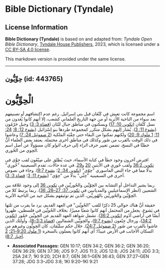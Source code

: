 # Bible Dictionary (Tyndale)

## License Information

**Bible Dictionary (Tyndale)** is based on and adapted from: _Tyndale Open Bible Dictionary_, [Tyndale House Publishers](https://tyndaleopenresources.com/), 2023, which is licensed under a [CC BY-SA 4.0 license](https://creativecommons.org/licenses/by-sa/4.0/legalcode.en).

This markdown version is provided under the same license.



--------------------------------

## حِوِّيُّون (id: 443765)

الْحِوِّيُّون
=============

اسم مجموعة كانت تعيش في كَنْعَان قبل بني إسرائيل. رغم عدم اكتشافهم أو تصنيفهم بعد سواء من الناحية الأثرية أو من جهة التاريخ العلماني كشعب، إلا أنهم كانوا يُعَدون من نسل كَنْعَان ([تكوين 10: 17](https://ref.ly/Gen10:17)) ويسكنون في مناطق جبال لبْنَان ([قضاة 3: 3](https://ref.ly/Judg3:3)) وجبل حَرْمُون ([يشوع 11: 3](https://ref.ly/Josh11:3)). يُشار إليهم بشكل متكرر كمجموعة طردها بنو إسْرَائيل ([يشوع 12: 8؛](https://ref.ly/Josh12:8) [24: 11؛](https://ref.ly/Josh24:11) [1 ملوك 9: 20](https://ref.ly/1Kgs9:20)) ولكنهم تمكنوا من البقاء حتى حِقْبَة الملكية ([2 صموئيل 24: 7](https://ref.ly/2Sam24:7)) وعاشوا في ذلك الوقت بالقرب من صُور وكذلك في مناطق أخرى محتملة. يعتقد بعض العلماء أنَّ خطئًا في النسخ، تضمن تغيير حرف *الراء* إلى *حرف الواو* كان مسؤولًا عن أصل اسم الحِوي من الحُوري.

افترض آخرون وجود خطأ في كتابة الأسماء، حيث يُطلق على صِبْعُون لقب حِوِّي في [تكوين 36:2](https://ref.ly/Gen36:2) ولقب حُورِي في الآيتين [20](https://ref.ly/Gen36:20) و[29](https://ref.ly/Gen36:29). في عدة حالات، تقدم السبعينية "حُورِي" بدلًا مما في جاء النص الماسوري "حِوّي" ([تكوين 34: 2](https://ref.ly/Gen34:2)؛ [يشوع 9:7](https://ref.ly/Josh9:7)). وجاء في نصوص أخرى في السبعينية "حِثِّي" بدلًا من "حِوّي" ([يشوع 11: 3](https://ref.ly/Josh11:3)؛ [قضاة 3: 3](https://ref.ly/Judg3:3)).

ربما يشير التداخل أو التشابه بين الحِوّيِّين والحُوريِّين في [تكوين 36](https://ref.ly/Gen36:1-Gen36:43) إلى وجود عَلاقة بين الشعبين (انظر الإسماعيليين والمديانيين في [تكوين 37: 27–28، 36](https://ref.ly/Gen37:27-Gen37:28,Gen37:36)). ربما يرتبط كلا من الحِوّيِّين والحُوريِّين بالهُوريِّين، الذين تم توثيقهم بشكل جيد من الناحية الأثرية.

حقيقة أنَّ هناك حوالي 25 ذكرًا للقب "الحُويِّين" في العهد القديم، يرد ما يقرب من ثلثها في يَشوع، يجعل من المحتمل أنهم كانوا شعبًا مميزًا. بخلاف الحُويِّين في فلسطين، ظهروا أيضًا في أراضي أَدُوم ([تكوين 36:2](https://ref.ly/Gen36:2)). تشمل شواهد العهد القديم عن الحِويِّين حَمُور ([تكوين 34:2](https://ref.ly/Gen34:2))، ورجال جِبْعون ([يشوع 9:7](https://ref.ly/Josh9:7))، والحِويِّين الشماليين ([قضاة 3:3–8](https://ref.ly/Judg3:3-Judg3:8))، وأولئك الذين عاشوا بالقرب من صُور ([2 صموئيل 24:7](https://ref.ly/2Sam24:7)). خلال حكم سلَيْمَان، كان الحِويُّون وغيرهم من السكان الأجانب في الأرض عبيدًا؛ أي أنهم كانوا يعملون بالسخرة ([1 ملوك 9:20–21؛](https://ref.ly/1Kgs9:20-1Kgs9:21) [2 أخبار 8:7](https://ref.ly/2Chr8:7)).

* **Associated Passages:** GEN 10:17; GEN 34:2; GEN 36:2; GEN 36:20; GEN 36:29; GEN 37:36; JOS 9:7; JOS 11:3; JOS 12:8; JOS 24:11; JDG 3:3; 2SA 24:7; 1KI 9:20; 2CH 8:7; GEN 36:1–GEN 36:43; GEN 37:27–GEN 37:28; JDG 3:3–JDG 3:8; 1KI 9:20–1KI 9:21

